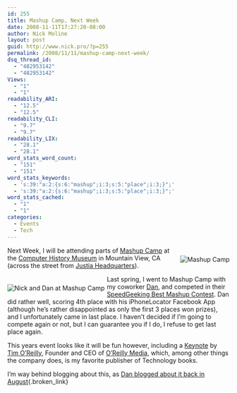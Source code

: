 ```yaml
---
id: 255
title: Mashup Camp, Next Week
date: 2008-11-11T17:27:20-08:00
author: Nick Moline
layout: post
guid: http://www.nick.pro/?p=255
permalink: /2008/11/11/mashup-camp-next-week/
dsq_thread_id:
  - "482953142"
  - "482953142"
Views:
  - "1"
  - "1"
readability_ARI:
  - "12.5"
  - "12.5"
readability_CLI:
  - "9.7"
  - "9.7"
readability_LIX:
  - "28.1"
  - "28.1"
word_stats_word_count:
  - "151"
  - "151"
word_stats_keywords:
  - 's:39:"a:2:{s:6:"mashup";i:3;s:5:"place";i:3;}";'
  - 's:39:"a:2:{s:6:"mashup";i:3;s:5:"place";i:3;}";'
word_stats_cached:
  - "1"
  - "1"
categories:
  - Events
  - Tech
---
```

[<img src="https://i0.wp.com/www.mashupcamp.com/images/badges/MUCMVbadge2.gif?w=760" align="right" style="margin-left:5px;margin-bottom:5px;margin-top:20px" border="0" alt="Mashup Camp" data-recalc-dims="1" />](http://www.mashupcamp.com/mountain-view-november/)Next Week, I will be attending parts of [Mashup Camp](http://www.mashupcamp.com/mountain-view-november/) at the [Computer History Museum](http://www.computerhistory.org/) in Mountain View, CA (across the street from [Justia Headquarters](http://www.justia.com/)).

[<img src="https://i2.wp.com/farm4.static.flickr.com/3186/2347408363_f52bd497b0_m.jpg?w=760&#038;ssl=1" alt="Nick and Dan at Mashup Camp" title="Nick and Dan at Mashup Camp" align="left" style="margin-right:5px;margin-bottom:5px;margin-top:20px" border="0" data-recalc-dims="1" />](http://www.mashupcamp.com/wiki/index.php/SpeedGeeking6#Competitor_5_.26_6:_Dan_VuQuoc_.26_Nicholas_Moline_--_iPhoneLocator)Last spring, I went to Mashup Camp with my coworker [Dan](http://www.vuquoc.com/), and competed in their [SpeedGeeking Best Mashup Contest](http://www.mashupcamp.com/best-mashup-contest/). Dan did rather well, scoring 4th place with his iPhoneLocator Facebook App (although he&#8217;s rather disappointed as only the first 3 places won prizes), and I unfortunately came in last place. I haven&#8217;t decided if I&#8217;m going to compete again or not, but I can guarantee you if I do, I refuse to get last place again.

This years event looks like it will be fun however, including a [Keynote](http://www.mashupcamp.com/mountain-view-november/schedule.php) by [Tim O&#8217;Reilly](http://radar.oreilly.com/tim/), Founder and CEO of [O&#8217;Reilly Media](http://oreilly.com/), which, among other things the company does, is my favorite publisher of Technology books.

I&#8217;m way behind blogging about this, as [Dan blogged about it back in August](http://www.vuquoc.com/2008/08/29/mashup-camp-7-mountain-view-ca/){.broken_link}